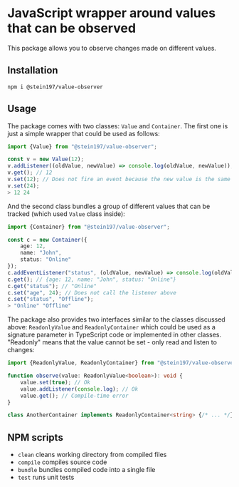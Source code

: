 # JavaScript wrapper around values that can be observed
This package allows you to observe changes made on different values.

## Installation
```
npm i @stein197/value-observer
```

## Usage
The package comes with two classes: `Value` and `Container`. The first one is just a simple wrapper that could be used as follows:
```ts
import {Value} from "@stein197/value-observer";

const v = new Value(12);
v.addListener((oldValue, newValue) => console.log(oldValue, newValue)); // Adding an event listener. The callback takes two arguments - old value before chaging and the new one (current)
v.get(); // 12
v.set(12); // Does not fire an event because the new value is the same as the old one
v.set(24);
> 12 24
```

And the second class bundles a group of different values that can be tracked (which used `Value` class inside):
```ts
import {Container} from "@stein197/value-observer";

const c = new Container({
	age: 12,
	name: "John",
	status: "Online"
});
c.addEventListener("status", (oldValue, newValue) => console.log(oldValue, newValue)); // Tracking the change of "status" field. The usage is the same as the addListener above
c.get(); // {age: 12, name: "John", status: "Online"}
c.get("status"); // "Online"
c.set("age", 24); // Does not call the listener above
c.set("status", "Offline");
> "Online" "Offline"
```

The package also provides two interfaces similar to the classes discussed above: `ReadonlyValue` and `ReadonlyContainer` which could be used as a signature parameter in TypeScript code or implemented in other classes. "Readonly" means that the value cannot be set - only read and listen to changes:
```ts
import {ReadonlyValue, ReadonlyContainer} from "@stein197/value-observer";

function observe(value: ReadonlyValue<boolean>): void {
	value.set(true); // Ok
	value.addListener(console.log); // Ok
	value.get(); // Compile-time error
}

class AnotherContainer implements ReadonlyContainer<string> {/* ... */}

```

## NPM scripts
- `clean` cleans working directory from compiled files
- `compile` compiles source code
- `bundle` bundles compiled code into a single file
- `test` runs unit tests